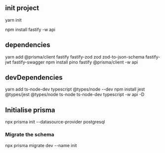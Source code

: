 ## init project
yarn init

npm install fastify -w api

## dependencies
yarn add @prisma/client fastify fastify-zod zod zod-to-json-schema fastify-jwt fastify-swagger
npm install pino fastify @prisma/client -w api

## devDependencies
yarn add ts-node-dev typescript @types/node --dev
npm install jest @types/jest @types/node ts-node ts-node-dev typescript -w api -D

## Initialise prisma
npx prisma init --datasource-provider postgresql

### Migrate the schema
npx prisma migrate dev --name init